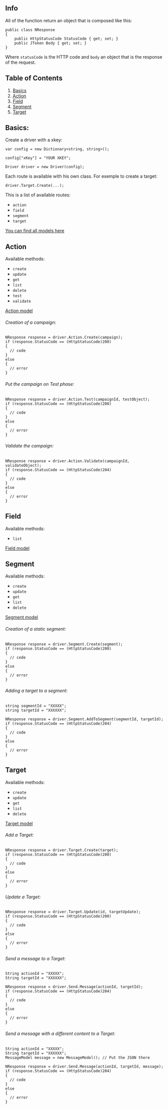 Info
--

All of the function return an object that is composed like this:

```chsharp
public class NResponse
{
    public HttpStatusCode StatusCode { get; set; }
    public JToken Body { get; set; }
}
```

Where `statusCode` is the HTTP code and `body` an object that is the response of the request.

## Table of Contents

  1. [Basics](#Basics)
  1. [Action](#Action)
  1. [Field](#Field)
  1. [Segment](#Segment)
  1. [Target](#Target)

## Basics:

Create a driver with a xkey:
```chsharp
var config = new Dictionary<string, string>();

config["xKey"] = "YOUR XKEY";

Driver driver = new Driver(config);
```

Each route is available with his own class. For exemple to create a target:
```chsharp
driver.Target.Create(...);
```
This is a list of available routes:
  + `action`
  + `field`
  + `segment`
  + `target`

[You can find all models here](../../docs/en/models.md)

## Action

Available methods:
  + `create`
  + `update`
  + `get`
  + `list`
  + `delete`
  + `test`
  + `validate`

[Action model](../../docs/en/models.md#Action)

###### Creation of a campaign:

```chsharp
NResponse response = driver.Action.Create(campaign);
if (response.StatusCode == (HttpStatusCode)200)
{
  // code
}
else
{
  // error
}
```

###### Put the campaign on Test phase:

```chsharp
NResponse response = driver.Action.Test(campaignId, testObject);
if (response.StatusCode == (HttpStatusCode)200)
{
  // code
}
else
{
  // error
}
```

###### Validate the campaign:

```chsharp
NResponse response = driver.Action.Validate(campaignId, validateObject);
if (response.StatusCode == (HttpStatusCode)204)
{
  // code
}
else
{
  // error
}
```

## Field

Available methods:
  + `list`

[Field model](../../docs/en/models.md#Field)

## Segment

Available methods:
  + `create`
  + `update`
  + `get`
  + `list`
  + `delete`

[Segment model](../../docs/en/models.md#Segment)

###### Creation of a static segment:

```chsharp
NResponse response = driver.Segment.Create(segment);
if (response.StatusCode == (HttpStatusCode)200)
{
  // code
}
else
{
  // error
}
```

###### Adding a target to a segment:

```chsharp
string segmentId = "XXXXX";
string targetId = "XXXXXX";

NResponse response = driver.Segment.AddToSegment(segmentId, targetId);
if (response.StatusCode == (HttpStatusCode)204)
{
  // code
}
else
{
  // error
}
```

## Target

Available methods:
  + `create`
  + `update`
  + `get`
  + `list`
  + `delete`

[Target model](../../docs/en/models.md#Target)

###### Add a Target:

```chsharp
NResponse response = driver.Target.Create(target);
if (response.StatusCode == (HttpStatusCode)200)
{
  // code
}
else
{
  // error
}
```

###### Update a Target:

```chsharp
NResponse response = driver.Target.Update(id, targetUpdate);
if (response.StatusCode == (HttpStatusCode)200)
{
  // code
}
else
{
  // error
}
```

###### Send a message to a Target:

```chsharp
String actionId = "XXXXX";
String targetId = "XXXXXX";

NResponse response = driver.Send.Message(actionId, targetId);
if (response.StatusCode == (HttpStatusCode)204)
{
  // code
}
else
{
  // error
}
```

###### Send a message with a different content to a Target:

```chsharp
String actionId = "XXXXX";
String targetId = "XXXXXX";
MessageModel message = new MessageModel(); // Put the JSON there

NResponse response = driver.Send.Message(actionId, targetId, message);
if (response.StatusCode == (HttpStatusCode)204)
{
  // code
}
else
{
  // error
}
```
